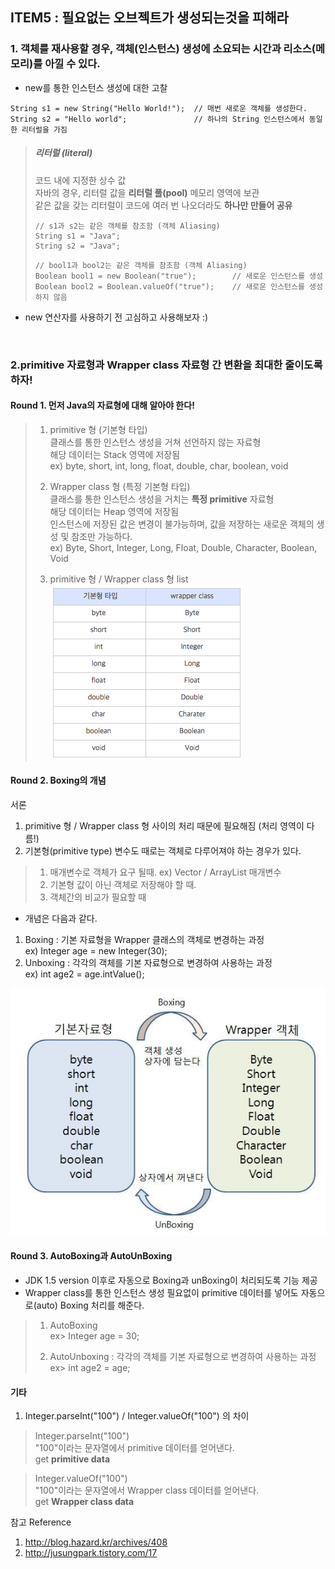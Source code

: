 ## ITEM5 : 필요없는 오브젝트가 생성되는것을 피해라


### 1. 객체를 재사용할 경우, 객체(인스턴스) 생성에 소요되는 시간과 리소스(메모리)를 아낄 수 있다.

- new를 통한 인스턴스 생성에 대한 고찰
<pre><code>String s1 = new String("Hello World!");  // 매번 새로운 객체를 생성한다.
String s2 = "Hello world";               // 하나의 String 인스턴스에서 동일한 리터럴을 가짐
</code></pre>

> ##### 리터럴 (literal)
> 코드 내에 지정한 상수 값 <br>
> 자바의 경우, 리터럴 값을 **리터럴 풀(pool)** 메모리 영역에 보관 <br>
> 같은 값을 갖는 리터럴이 코드에 여러 번 나오더라도 **하나만 만들어 공유** <br>
> <pre><code>// s1과 s2는 같은 객체를 참조함 (객체 Aliasing)
> String s1 = "Java";
> String s2 = "Java";
> </code></pre>
>
> <pre><code>// bool1과 bool2는 같은 객체를 참조함 (객체 Aliasing)
> Boolean bool1 = new Boolean("true");        // 새로운 인스턴스를 생성
> Boolean bool2 = Boolean.valueOf("true");    // 새로운 인스턴스를 생성하지 않음
> </code></pre>

- new 연산자를 사용하기 전 고심하고 사용해보자 :)

<br>

### 2.primitive 자료형과 Wrapper class 자료형 간 변환을 최대한 줄이도록 하자!

#### Round 1. 먼저 Java의 자료형에 대해 알아야 한다! <br>
> 1. primitive 형 (기본형 타입) <br>
> 클래스를 통한 인스턴스 생성을 거쳐 선언하지 않는 자료형 <br>
> 해당 데이터는 Stack 영역에 저장됨 <br>
> ex) byte, short, int, long, float, double, char, boolean, void
> 
> 2. Wrapper class 형 (특정 기본형 타입) <br>
> 클래스를 통한 인스턴스 생성을 거치는 **특정 primitive** 자료형 <br>
> 해당 데이터는 Heap 영역에 저장됨 <br>
> 인스턴스에 저장된 값은 변경이 불가능하며, 값을 저장하는 새로운 객체의 생성 및 참조만 가능하다.<br>
> ex) Byte, Short, Integer, Long, Float, Double, Character, Boolean, Void
> 
> 3. primitive 형 / Wrapper class 형 list <br>
> ![Image](https://github.com/ridickle7/effectiveJava/blob/master/src/Object_1/_05_uselessObject/primitive%2C%20wrapper%20class.png)

#### Round 2. Boxing의 개념 <br>

서론
1. primitive 형 / Wrapper class 형 사이의 처리 때문에 필요해짐 (처리 영역이 다름!)
2. 기본형(primitive type) 변수도 때로는 객체로 다루어져야 하는 경우가 있다.
> 1. 매개변수로 객체가 요구 될때.	  ex) Vector / ArrayList 매개변수
> 2. 기본형 값이 아닌 객체로 저장해야 할 때.
> 3. 객체간의 비교가 필요할 때

- 개념은 다음과 같다.
1. Boxing : 기본 자료형을 Wrapper 클래스의 객체로 변경하는 과정 <br>
ex) Integer age = new Integer(30); <br>
2. Unboxing : 각각의 객체를 기본 자료형으로 변경하여 사용하는 과정 <br>
ex) int age2 = age.intValue(); <br>

![Image](https://github.com/ridickle7/effectiveJava/blob/master/src/Object_1/_05_uselessObject/boxing%2C%20unboxing.jpg)

#### Round 3. AutoBoxing과 AutoUnBoxing <br>
- JDK 1.5 version 이후로 자동으로 Boxing과 unBoxing이 처리되도록 기능 제공
- Wrapper class를 통한 인스턴스 생성 필요없이 primitive 데이터를 넣어도 자동으로(auto) Boxing 처리를 해준다.

> 1. AutoBoxing <br>
> ex> Integer age = 30; <br>
> 
> 2. AutoUnboxing : 각각의 객체를 기본 자료형으로 변경하여 사용하는 과정 <br>
> ex> int age2 = age; <br>

#### 기타
1. Integer.parseInt("100") / Integer.valueOf("100") 의 차이 <br>
> Integer.parseInt("100")<br>
> "100"이라는 문자열에서 primitive 데이터를 얻어낸다.<br>
>  get **primitive data**

> Integer.valueOf("100")<br>
> "100"이라는 문자열에서 Wrapper class 데이터를 얻어낸다.<br>
>  get **Wrapper class data**

참고 Reference
1. http://blog.hazard.kr/archives/408
2. http://jusungpark.tistory.com/17
